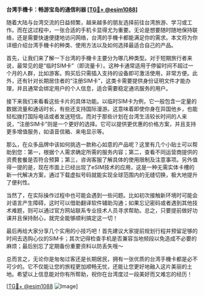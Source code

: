 **台湾手機卡：畅游宝岛的通信利器 [[TG💪+ @esim1088](https://t.me/s/esim1088)]**

随着大陆与台湾交流的日益频繁，越来越多的朋友选择前往台湾旅游、学习或工作。而在这过程中，一张合适的手机卡显得尤为重要。无论是想要随时随地保持联络，还是需要快速便捷地访问网络，台湾的手機卡都能满足你的需求。本文将为你详细介绍台湾手機卡的种类、使用方法以及如何选择最适合自己的产品。

首先，让我们来了解一下台湾的手機卡主要分为哪几种类型。对于短期旅行者来说，最常见的是“临时SIM卡”（即流量卡）。这种卡通常适用于停留时间不超过一个月的人群，比如游客。购买后只需插入支持的设备即可激活使用，非常方便。此外，还有针对长期居住者的“注册SIM卡”，这类卡需要提供身份证明文件才能办理，并且通常会绑定用户的个人信息，适合需要稳定通讯服务的用户。

接下来我们来看看这些卡片的具体功能。以临时SIM卡为例，它一般包含一定量的数据流量和通话时长，有些还支持国际漫游。这意味着即使你身在异国他乡，也能轻松拨打国际电话或者发送短信。而对于那些计划在台湾生活较长时间的人来说，“注册SIM卡”则是一个更好的选择。它可以提供更优惠的价格方案，并且支持更多增值服务，如语音信箱、来电显示等。

那么，在众多品牌中该如何挑选一款称心如意的产品呢？这里有几个小贴士可以帮助到您：第一，根据个人需求确定所需的服务内容；第二，查看不同运营商提供的资费套餐是否符合预算；第三，咨询客服了解具体的使用限制及注意事项。另外值得一提的是，现在市面上已经出现了eSIM技术的应用，这是一种无需实体卡槽的新一代解决方案，通过下载虚拟号码就能实现全球范围内的无缝切换，极大地提升了便利性。

当然了，在实际操作过程中也可能会遇到一些问题。比如初次接触新环境时可能会对语言产生障碍，这时可以借助翻译软件辅助沟通；如果忘记密码或者遇到其他技术难题，则可以通过官方网站联系专业技术人员寻求帮助。总之，只要提前做好功课并且保持耐心，就完全能够顺利搞定这一切！

最后再给大家分享几个实用的小技巧吧！首先建议大家提前规划行程并预留足够的时间去选购心仪的SIM卡；其次记得检查手机是否兼容当地频段以免造成不必要的麻烦；最后别忘了定期备份重要资料以防丢失哦～

总而言之，无论你是匆匆过客还是长期居民，拥有一张优质的台湾手機卡都是必不可少的。它不仅能让您的旅程更加顺畅无忧，还能让您更好地融入这片美丽的土地。希望以上信息能对你有所帮助，祝你在台湾度过一段美好而又难忘的经历！

[[TG💪+ @esim1088](https://t.me/s/esim1088) ![Image](https://i.postimg.cc/4NQfJmqS/Snipaste-2025-05-13-00-14-12.png)]